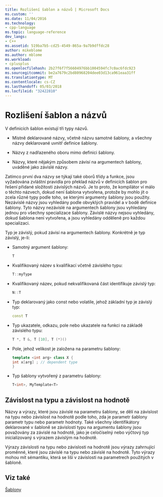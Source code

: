 ```yaml
---
title: Rozlišení šablon a názvů | Microsoft Docs
ms.custom: ''
ms.date: 11/04/2016
ms.technology:
- cpp-language
ms.topic: language-reference
dev_langs:
- C++
ms.assetid: 519ba7b5-cd25-4549-865a-9a7b9dffdc28
author: mikeblome
ms.author: mblome
ms.workload:
- cplusplus
ms.openlocfilehash: 2b27f6f7f56604976bb1004594fc7c0ac6fdc923
ms.sourcegitcommit: be2a7679c2bd80968204dee03d13ca961eaa31ff
ms.translationtype: MT
ms.contentlocale: cs-CZ
ms.lasthandoff: 05/03/2018
ms.locfileid: "32422810"
---
```

# <a name="templates-and-name-resolution"></a>Rozlišení šablon a názvů

V definicích šablon existují tři typy názvů.  
  
-   Místně deklarované názvy, včetně názvu samotné šablony, a všechny názvy deklarované uvnitř definice šablony.  
  
-   Názvy z nadřazeného oboru mimo definici šablony.  
  
-   Názvy, které nějakým způsobem závisí na argumentech šablony, uváděné jako závislé názvy.  
  
 Zatímco první dva názvy se týkají také oborů třídy a funkce, jsou vyžadována zvláštní pravidla pro překlad názvů v definicích šablon pro řešení přidané složitosti závislých názvů. Je to proto, že kompilátor ví málo o těchto názvech, dokud není šablona vytvořena, protože by mohlo jít o zcela různé typy podle toho, se kterými argumenty šablony jsou použity. Nezávislé názvy jsou vyhledány podle obvyklých pravidel a v bodě definice šablony. Tyto názvy nezávislé na argumentech šablony jsou vyhledány jednou pro všechny specializace šablony. Závislé názvy nejsou vyhledány, dokud šablona není vytvořena, a jsou vyhledány odděleně pro každou specializaci.  
  
 Typ je závislý, pokud závisí na argumentech šablony. Konkrétně je typ závislý, je-li:  
  
-   Samotný argument šablony:  
  
    ```cpp
    T  
    ```  
  
-   Kvalifikovaný název s kvalifikací včetně závislého typu:  
  
    ```cpp
    T::myType  
    ```  
  
-   Kvalifikovaný název, pokud nekvalifikovaná část identifikuje závislý typ:  
  
    ```cpp
    N::T  
    ```  
  
-   Typ deklarovaný jako const nebo volatile, jehož základní typ je závislý typ:  
  
    ```cpp
    const T  
    ```  
  
-   Typ ukazatele, odkazu, pole nebo ukazatele na funkci na základě závislého typu:  
  
    ```cpp
    T *, T &, T [10], T (*)()  
    ```  
  
-   Pole, jehož velikost je založena na parametru šablony:  
  
    ```cpp
    template <int arg> class X {  
    int x[arg] ; // dependent type  
    }  
    ```  
  
-   Typ šablony vytvořený z parametru šablony:  
  
    ```cpp
    T<int>, MyTemplate<T>  
    ```  
  
## <a name="type-dependence-and-value-dependence"></a>Závislost na typu a závislost na hodnotě

 Názvy a výrazy, které jsou závislé na parametru šablony, se dělí na závislost na typu nebo závislost na hodnotě podle toho, zda je parametr šablony parametr typu nebo parametr hodnoty. Také všechny identifikátory deklarované v šabloně se závislostí typu na argumentu šablony jsou považovány za závislé na hodnotě, jako je celočíselný nebo výčtový typ inicializovaný s výrazem závislým na hodnotě.  
  
 Výrazy závislosti na typu nebo závislosti na hodnotě jsou výrazy zahrnující proměnné, které jsou závislé na typu nebo závislé na hodnotě. Tyto výrazy mohou mít sémantiku, která se liší v závislosti na parametrech použitých v šabloně.  
  
## <a name="see-also"></a>Viz také

 [Šablony](../cpp/templates-cpp.md)
